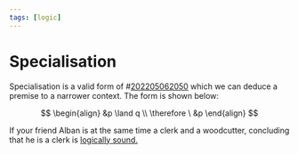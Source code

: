 ```yaml
---
tags: [logic]
---
```


# Specialisation

Specialisation is a valid form of #[202205062050](202205062050.md) which we can deduce a premise to a narrower context. The form is shown below:

$$
\begin{align}
&p \land q \\
\therefore \ &p
\end{align}
$$

If your friend Alban is at the same time a clerk and a woodcutter, concluding that he is a clerk is [logically sound.](202205062044.md)

